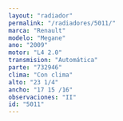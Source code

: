 ```yaml
---
layout: "radiador"
permalink: "/radiadores/5011/"
marca: "Renault"
modelo: "Megane"
ano: "2009"
motor: "L4 2.0"
transmision: "Automática"
parte: "732946"
clima: "Con clima"
alto: "23 1/4"
ancho: "17 15 /16"
observaciones: "II"
id: "5011"
---
```


